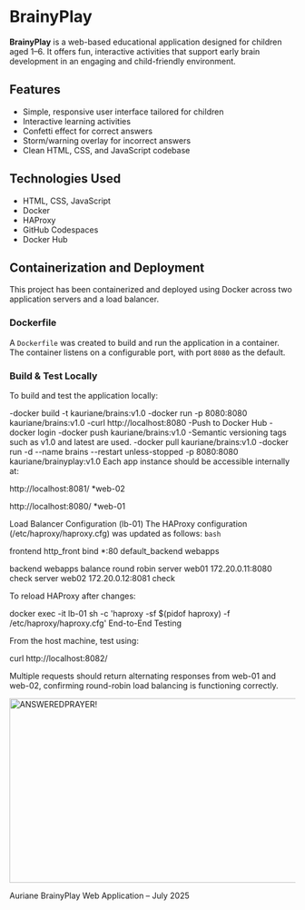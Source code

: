 # BrainyPlay

**BrainyPlay** is a web-based educational application designed for children aged 1–6. It offers fun, interactive activities that support early brain development in an engaging and child-friendly environment.

## Features

- Simple, responsive user interface tailored for children
- Interactive learning activities
- Confetti effect for correct answers
- Storm/warning overlay for incorrect answers
- Clean HTML, CSS, and JavaScript codebase

## Technologies Used

- HTML, CSS, JavaScript
- Docker
- HAProxy
- GitHub Codespaces
- Docker Hub

## Containerization and Deployment

This project has been containerized and deployed using Docker across two application servers and a load balancer.

### Dockerfile

A `Dockerfile` was created to build and run the application in a container. The container listens on a configurable port, with port `8080` as the default.

### Build & Test Locally

To build and test the application locally:

-docker build -t kauriane/brains:v1.0
-docker run -p 8080:8080 kauriane/brains:v1.0
-curl http://localhost:8080
-Push to Docker Hub
-docker login
-docker push kauriane/brains:v1.0
-Semantic versioning tags such as v1.0 and latest are used.
-docker pull kauriane/brains:v1.0
-docker run -d --name brains --restart unless-stopped -p 8080:8080 kauriane/brainyplay:v1.0
Each app instance should be accessible internally at:

http://localhost:8081/ *web-02

http://localhost:8080/ *web-01

Load Balancer Configuration (lb-01)
The HAProxy configuration (/etc/haproxy/haproxy.cfg) was updated as follows:
``bash``

frontend http_front
    bind *:80
    default_backend webapps

backend webapps
    balance round robin
    server web01 172.20.0.11:8080 check
    server web02 172.20.0.12:8081 check
    
To reload HAProxy after changes:

docker exec -it lb-01 sh -c 'haproxy -sf $(pidof haproxy) -f /etc/haproxy/haproxy.cfg'
End-to-End Testing

From the host machine, test using:

curl http://localhost:8082/

Multiple requests should return alternating responses from web-01 and web-02, confirming round-robin load balancing is functioning correctly.

<img width="511" height="325" alt="ANSWEREDPRAYER!" src="https://github.com/user-attachments/assets/d968c33d-adb8-4e4b-8968-25c55393299d" />

Auriane
BrainyPlay Web Application – July 2025
